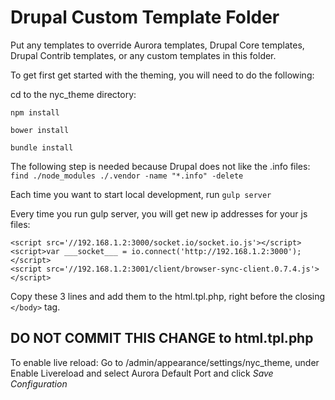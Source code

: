 # Drupal Custom Template Folder

Put any templates to override Aurora templates, Drupal Core templates, Drupal Contrib templates, or any custom templates in this folder.

To get first get started with the theming, you will need to do the following:
 
cd to the nyc_theme directory:

`npm install`

`bower install`

`bundle install`

The following step is needed because Drupal does not like the .info files:
`find ./node_modules ./.vendor -name "*.info" -delete`

Each time you want to start local development, run
`gulp server`

Every time you run gulp server, you will get new ip addresses for your js files:

```
<script src='//192.168.1.2:3000/socket.io/socket.io.js'></script>
<script>var ___socket___ = io.connect('http://192.168.1.2:3000');</script>
<script src='//192.168.1.2:3001/client/browser-sync-client.0.7.4.js'></script>
```

Copy these 3 lines and add them to the html.tpl.php, right before the closing `</body>` tag.
<h2>DO NOT COMMIT THIS CHANGE to html.tpl.php</h2>

To enable live reload:
Go to /admin/appearance/settings/nyc_theme, under Enable Livereload and select Aurora Default Port and click *Save Configuration*
